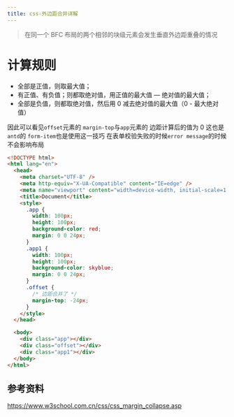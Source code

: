```yaml
---
title: css-外边距合并详解
---
```


> 在同一个 BFC 布局的两个相邻的块级元素会发生垂直外边距重叠的情况

# 计算规则

- 全部是正值，则取最大值；
- 有正值、有负值；则都取绝对值，用正值的最大值 — 绝对值的最大值；
- 全部是负值，则都取绝对值，然后用 0 减去绝对值的最大值（0 - 最大绝对值）

因此可以看见`offset`元素的 `margin-top`与`app`元素的 边距计算后的值为 0 这也是`antd`的 `form-item`也是使用这一技巧 在表单校验失败的时候`error message`的时候 不会影响布局

```html
<!DOCTYPE html>
<html lang="en">
  <head>
    <meta charset="UTF-8" />
    <meta http-equiv="X-UA-Compatible" content="IE=edge" />
    <meta name="viewport" content="width=device-width, initial-scale=1.0" />
    <title>Document</title>
    <style>
      .app {
        width: 100px;
        height: 100px;
        background-color: red;
        margin: 0 0 24px;
      }
      .app1 {
        width: 100px;
        height: 100px;
        background-color: skyblue;
        margin: 0 0 24px;
      }
      .offset {
        /* 边距合并了 */
        margin-top: -24px;
      }
    </style>
  </head>

  <body>
    <div class="app"></div>
    <div class="offset"></div>
    <div class="app1"></div>
  </body>
</html>
```

## 参考资料

<https://www.w3school.com.cn/css/css_margin_collapse.asp>
